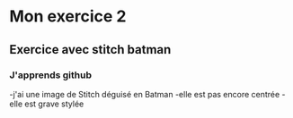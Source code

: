 # Mon exercice 2
## Exercice avec stitch batman
### J'apprends github
-j'ai une image de Stitch déguisé en Batman 
-elle est pas encore centrée
-elle est grave stylée
